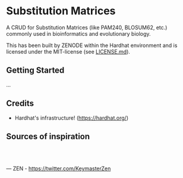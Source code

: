 # Substitution Matrices
A CRUD for Substitution Matrices (like PAM240, BLOSUM62, etc.) commonly used in bioinformatics and evolutionary biology.

This has been built by ZENODE within the Hardhat environment and is licensed under the MIT-license (see [LICENSE.md](./LICENSE.md)).

## Getting Started

...

## Credits

- Hardhat's infrastructure! (https://hardhat.org/)

## Sources of inspiration

  </br>
  </br>

— ZEN - https://twitter.com/KeymasterZen
